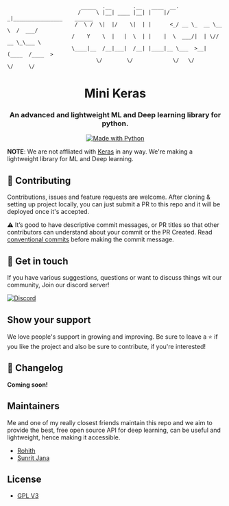 ```
                        _____  .__       .__   ____  __.                          
                       /     \ |__| ____ |__| |    |/ _|________________    ______
                      /  \ /  \|  |/    \|  | |      <_/ __ \_  __ \__  \  /  ___/
                     /    Y    \  |   |  \  | |    |  \  ___/|  | \// __ \_\___ \ 
                     \____|__  /__|___|  /__| |____|__ \___  >__|  (____  /____  >
                             \/        \/             \/   \/           \/     \/ 
```

<h1 align="center">
  Mini Keras
</h1>

<h3 align="center">
An advanced and lightweight ML and Deep learning library for python.
</h3>

</h3>

<p align="center">

<a href="https://www.python.org/">
    <img src="http://ForTheBadge.com/images/badges/made-with-python.svg" alt="Made with Python" />
</a>

</p>

**NOTE**: We are not affliated with [Keras](https://github.com/keras-team) in any way.
We're making a lightweight library for ML and Deep learning.

## 🤝 Contributing

Contributions, issues and feature requests are welcome. After cloning & setting up project locally, you can just submit 
a PR to this repo and it will be deployed once it's accepted.

⚠️ It’s good to have descriptive commit messages, or PR titles so that other contributors can understand about your 
commit or the PR Created. Read [conventional commits](https://www.conventionalcommits.org/en/v1.0.0-beta.3/) before 
making the commit message.

## 💬 Get in touch

If you have various suggestions, questions or want to discuss things wit our community, Join our discord server!

[![Discord](https://discordapp.com/api/guilds/695008516590534758/widget.png?style=shield)](https://discord.gg/cSC5ZZwYGQ)

## Show your support

We love people's support in growing and improving. Be sure to leave a ⭐️ if you like the project and 
also be sure to contribute, if you're interested!

## 📢 Changelog

**Coming soon!**

## Maintainers

Me and one of my really closest friends maintain this repo and we aim to provide the best, free open source API for deep learning, can be useful and lightweight, hence making it accessible.

- [Rohith](https://github.com/Rohith04MVK)
- [Sunrit Jana](https://github.com/janaSunrise)

## License

- [GPL V3](https://github.com/Rohith04MVK/Mini-Keras/blob/main/LICENSE)
